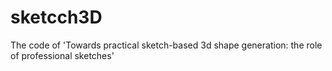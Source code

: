 # sketcch3D
The code of 'Towards practical sketch-based 3d shape generation: the role of professional sketches'
